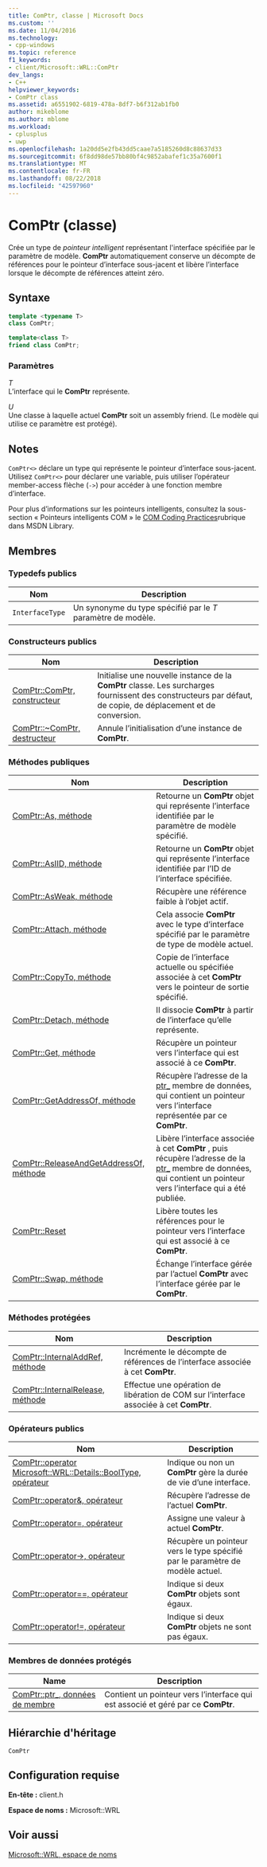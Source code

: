 ```yaml
---
title: ComPtr, classe | Microsoft Docs
ms.custom: ''
ms.date: 11/04/2016
ms.technology:
- cpp-windows
ms.topic: reference
f1_keywords:
- client/Microsoft::WRL::ComPtr
dev_langs:
- C++
helpviewer_keywords:
- ComPtr class
ms.assetid: a6551902-6819-478a-8df7-b6f312ab1fb0
author: mikeblome
ms.author: mblome
ms.workload:
- cplusplus
- uwp
ms.openlocfilehash: 1a20dd5e2fb43dd5caae7a5185260d8c88637d33
ms.sourcegitcommit: 6f8dd98de57bb80bf4c9852abafef1c35a7600f1
ms.translationtype: MT
ms.contentlocale: fr-FR
ms.lasthandoff: 08/22/2018
ms.locfileid: "42597960"
---
```

# <a name="comptr-class"></a>ComPtr (classe)

Crée un type de *pointeur intelligent* représentant l'interface spécifiée par le paramètre de modèle. **ComPtr** automatiquement conserve un décompte de références pour le pointeur d’interface sous-jacent et libère l’interface lorsque le décompte de références atteint zéro.

## <a name="syntax"></a>Syntaxe

```cpp
template <typename T>
class ComPtr;

template<class T>
friend class ComPtr;
```

### <a name="parameters"></a>Paramètres

*T*  
L’interface qui le **ComPtr** représente.

*U*  
Une classe à laquelle actuel **ComPtr** soit un assembly friend. (Le modèle qui utilise ce paramètre est protégé).

## <a name="remarks"></a>Notes

`ComPtr<>` déclare un type qui représente le pointeur d’interface sous-jacent. Utilisez `ComPtr<>` pour déclarer une variable, puis utiliser l’opérateur member-access flèche (`->`) pour accéder à une fonction membre d’interface.

Pour plus d’informations sur les pointeurs intelligents, consultez la sous-section « Pointeurs intelligents COM » le [COM Coding Practices](/windows/desktop/LearnWin32/com-coding-practices)rubrique dans MSDN Library.

## <a name="members"></a>Membres

### <a name="public-typedefs"></a>Typedefs publics

|Nom|Description|
|----------|-----------------|
|`InterfaceType`|Un synonyme du type spécifié par le *T* paramètre de modèle.|

### <a name="public-constructors"></a>Constructeurs publics

|Nom|Description|
|----------|-----------------|
|[ComPtr::ComPtr, constructeur](../windows/comptr-comptr-constructor.md)|Initialise une nouvelle instance de la **ComPtr** classe. Les surcharges fournissent des constructeurs par défaut, de copie, de déplacement et de conversion.|
|[ComPtr::~ComPtr, destructeur](../windows/comptr-tilde-comptr-destructor.md)|Annule l’initialisation d’une instance de **ComPtr**.|

### <a name="public-methods"></a>M&#233;thodes publiques

|Nom|Description|
|----------|-----------------|
|[ComPtr::As, méthode](../windows/comptr-as-method.md)|Retourne un **ComPtr** objet qui représente l’interface identifiée par le paramètre de modèle spécifié.|
|[ComPtr::AsIID, méthode](../windows/comptr-asiid-method.md)|Retourne un **ComPtr** objet qui représente l’interface identifiée par l’ID de l’interface spécifiée.|
|[ComPtr::AsWeak, méthode](../windows/comptr-asweak-method.md)|Récupère une référence faible à l’objet actif.|
|[ComPtr::Attach, méthode](../windows/comptr-attach-method.md)|Cela associe **ComPtr** avec le type d’interface spécifié par le paramètre de type de modèle actuel.|
|[ComPtr::CopyTo, méthode](../windows/comptr-copyto-method.md)|Copie de l’interface actuelle ou spécifiée associée à cet **ComPtr** vers le pointeur de sortie spécifié.|
|[ComPtr::Detach, méthode](../windows/comptr-detach-method.md)|Il dissocie **ComPtr** à partir de l’interface qu’elle représente.|
|[ComPtr::Get, méthode](../windows/comptr-get-method.md)|Récupère un pointeur vers l’interface qui est associé à ce **ComPtr**.|
|[ComPtr::GetAddressOf, méthode](../windows/comptr-getaddressof-method.md)|Récupère l’adresse de la [ptr_](../windows/comptr-ptr-data-member.md) membre de données, qui contient un pointeur vers l’interface représentée par ce **ComPtr**.|
|[ComPtr::ReleaseAndGetAddressOf, méthode](../windows/comptr-releaseandgetaddressof-method.md)|Libère l’interface associée à cet **ComPtr** , puis récupère l’adresse de la [ptr_](../windows/comptr-ptr-data-member.md) membre de données, qui contient un pointeur vers l’interface qui a été publiée.|
|[ComPtr::Reset](../windows/comptr-reset.md)|Libère toutes les références pour le pointeur vers l’interface qui est associé à ce **ComPtr**.|
|[ComPtr::Swap, méthode](../windows/comptr-swap-method.md)|Échange l’interface gérée par l’actuel **ComPtr** avec l’interface gérée par le **ComPtr**.|

### <a name="protected-methods"></a>Méthodes protégées

|Nom|Description|
|----------|-----------------|
|[ComPtr::InternalAddRef, méthode](../windows/comptr-internaladdref-method.md)|Incrémente le décompte de références de l’interface associée à cet **ComPtr**.|
|[ComPtr::InternalRelease, méthode](../windows/comptr-internalrelease-method.md)|Effectue une opération de libération de COM sur l’interface associée à cet **ComPtr**.|

### <a name="public-operators"></a>Op&#233;rateurs publics

|Nom|Description|
|----------|-----------------|
|[ComPtr::operator Microsoft::WRL::Details::BoolType, opérateur](../windows/comptr-operator-microsoft-wrl-details-booltype-operator.md)|Indique ou non un **ComPtr** gère la durée de vie d’une interface.|
|[ComPtr::operator&, opérateur](../windows/comptr-operator-ampersand-operator.md)|Récupère l’adresse de l’actuel **ComPtr**.|
|[ComPtr::operator=, opérateur](../windows/comptr-operator-assign-operator.md)|Assigne une valeur à actuel **ComPtr**.|
|[ComPtr::operator->, opérateur](../windows/comptr-operator-arrow-operator.md)|Récupère un pointeur vers le type spécifié par le paramètre de modèle actuel.|
|[ComPtr::operator==, opérateur](../windows/comptr-operator-equality-operator.md)|Indique si deux **ComPtr** objets sont égaux.|
|[ComPtr::operator!=, opérateur](../windows/comptr-operator-inequality-operator.md)|Indique si deux **ComPtr** objets ne sont pas égaux.|

### <a name="protected-data-members"></a>Membres de données protégés

|Name|Description|
|----------|-----------------|
|[ComPtr::ptr_, données de membre](../windows/comptr-ptr-data-member.md)|Contient un pointeur vers l’interface qui est associé et géré par ce **ComPtr**.|

## <a name="inheritance-hierarchy"></a>Hiérarchie d'héritage

`ComPtr`

## <a name="requirements"></a>Configuration requise

**En-tête :** client.h

**Espace de noms :** Microsoft::WRL

## <a name="see-also"></a>Voir aussi

[Microsoft::WRL, espace de noms](../windows/microsoft-wrl-namespace.md)
